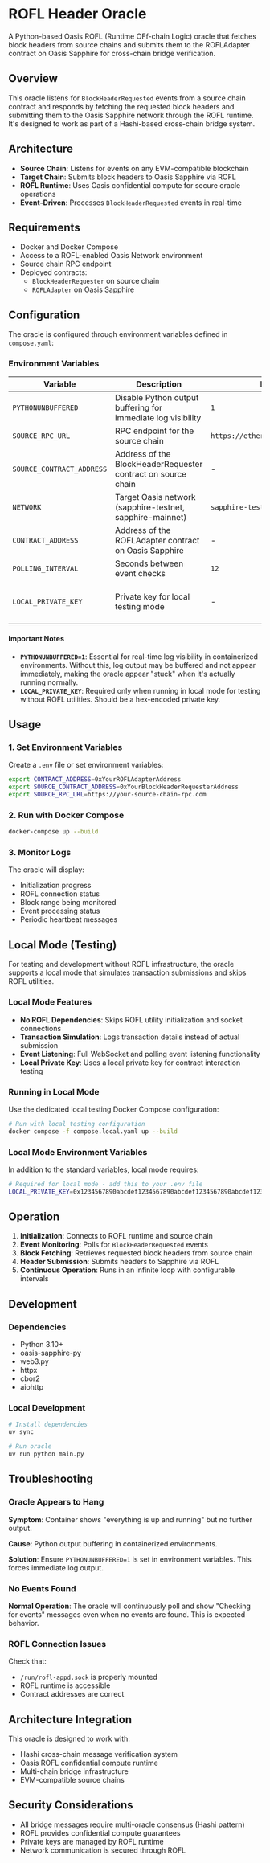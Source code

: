 # ROFL Header Oracle

A Python-based Oasis ROFL (Runtime OFf-chain Logic) oracle that fetches block headers from source chains and submits them to the ROFLAdapter contract on Oasis Sapphire for cross-chain bridge verification.

## Overview

This oracle listens for `BlockHeaderRequested` events from a source chain contract and responds by fetching the requested block headers and submitting them to the Oasis Sapphire network through the ROFL runtime. It's designed to work as part of a Hashi-based cross-chain bridge system.

## Architecture

- **Source Chain**: Listens for events on any EVM-compatible blockchain
- **Target Chain**: Submits block headers to Oasis Sapphire via ROFL
- **ROFL Runtime**: Uses Oasis confidential compute for secure oracle operations
- **Event-Driven**: Processes `BlockHeaderRequested` events in real-time

## Requirements

- Docker and Docker Compose
- Access to a ROFL-enabled Oasis Network environment
- Source chain RPC endpoint
- Deployed contracts:
  - `BlockHeaderRequester` on source chain
  - `ROFLAdapter` on Oasis Sapphire

## Configuration

The oracle is configured through environment variables defined in `compose.yaml`:

### Environment Variables

| Variable | Description | Default | Required |
|----------|-------------|---------|----------|
| `PYTHONUNBUFFERED` | Disable Python output buffering for immediate log visibility | `1` | No |
| `SOURCE_RPC_URL` | RPC endpoint for the source chain | `https://ethereum.publicnode.com` | No |
| `SOURCE_CONTRACT_ADDRESS` | Address of the BlockHeaderRequester contract on source chain | - | **Yes** |
| `NETWORK` | Target Oasis network (sapphire-testnet, sapphire-mainnet) | `sapphire-testnet` | No |
| `CONTRACT_ADDRESS` | Address of the ROFLAdapter contract on Oasis Sapphire | - | **Yes** |
| `POLLING_INTERVAL` | Seconds between event checks | `12` | No |
| `LOCAL_PRIVATE_KEY` | Private key for local testing mode | - | **Yes** (Local Mode Only) |

#### Important Notes

- **`PYTHONUNBUFFERED=1`**: Essential for real-time log visibility in containerized environments. Without this, log output may be buffered and not appear immediately, making the oracle appear "stuck" when it's actually running normally.
- **`LOCAL_PRIVATE_KEY`**: Required only when running in local mode for testing without ROFL utilities. Should be a hex-encoded private key.

## Usage

### 1. Set Environment Variables

Create a `.env` file or set environment variables:

```bash
export CONTRACT_ADDRESS=0xYourROFLAdapterAddress
export SOURCE_CONTRACT_ADDRESS=0xYourBlockHeaderRequesterAddress
export SOURCE_RPC_URL=https://your-source-chain-rpc.com
```

### 2. Run with Docker Compose

```bash
docker-compose up --build
```

### 3. Monitor Logs

The oracle will display:
- Initialization progress
- ROFL connection status
- Block range being monitored  
- Event processing status
- Periodic heartbeat messages

## Local Mode (Testing)

For testing and development without ROFL infrastructure, the oracle supports a local mode that simulates transaction submissions and skips ROFL utilities.

### Local Mode Features

- **No ROFL Dependencies**: Skips ROFL utility initialization and socket connections
- **Transaction Simulation**: Logs transaction details instead of actual submission  
- **Event Listening**: Full WebSocket and polling event listening functionality
- **Local Private Key**: Uses a local private key for contract interaction testing

### Running in Local Mode

Use the dedicated local testing Docker Compose configuration:

```bash
# Run with local testing configuration
docker compose -f compose.local.yaml up --build
```

### Local Mode Environment Variables

In addition to the standard variables, local mode requires:

```bash
# Required for local mode - add this to your .env file
LOCAL_PRIVATE_KEY=0x1234567890abcdef1234567890abcdef1234567890abcdef1234567890abcdef
```

## Operation

1. **Initialization**: Connects to ROFL runtime and source chain
2. **Event Monitoring**: Polls for `BlockHeaderRequested` events
3. **Block Fetching**: Retrieves requested block headers from source chain
4. **Header Submission**: Submits headers to Sapphire via ROFL
5. **Continuous Operation**: Runs in an infinite loop with configurable intervals

## Development

### Dependencies

- Python 3.10+
- oasis-sapphire-py
- web3.py
- httpx
- cbor2
- aiohttp

### Local Development

```bash
# Install dependencies
uv sync

# Run oracle
uv run python main.py
```

## Troubleshooting

### Oracle Appears to Hang

**Symptom**: Container shows "everything is up and running" but no further output.

**Cause**: Python output buffering in containerized environments.

**Solution**: Ensure `PYTHONUNBUFFERED=1` is set in environment variables. This forces immediate log output.

### No Events Found

**Normal Operation**: The oracle will continuously poll and show "Checking for events" messages even when no events are found. This is expected behavior.

### ROFL Connection Issues

Check that:
- `/run/rofl-appd.sock` is properly mounted
- ROFL runtime is accessible
- Contract addresses are correct

## Architecture Integration

This oracle is designed to work with:
- Hashi cross-chain message verification system
- Oasis ROFL confidential compute runtime  
- Multi-chain bridge infrastructure
- EVM-compatible source chains

## Security Considerations

- All bridge messages require multi-oracle consensus (Hashi pattern)
- ROFL provides confidential compute guarantees
- Private keys are managed by ROFL runtime
- Network communication is secured through ROFL